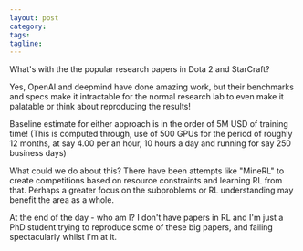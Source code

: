 ```yaml
---
layout: post
category:
tags:
tagline:
---
```


What's with the the popular research papers in Dota 2 and StarCraft?

Yes, OpenAI and deepmind have done amazing work, but their benchmarks and specs make it intractable for the normal research lab to even make it palatable or think about reproducing the results!

Baseline estimate for either approach is in the order of 5M USD of training time! (This is computed through, use of 500 GPUs for the period of roughly 12 months, at say 4.00 per an hour, 10 hours a day and running for say 250 business days)

What could we do about this? There have been attempts like "MineRL" to create competitions based on resource constraints and learning RL from that. Perhaps a greater focus on the subproblems or RL understanding may benefit the area as a whole.

At the end of the day - who am I? I don't have papers in RL and I'm just a PhD student trying to reproduce some of these big papers, and failing spectacularly whilst I'm at it.
